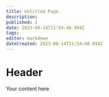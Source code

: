 ```yaml
---
title: Untitled Page
description: 
published: 1
date: 2023-08-14T11:54:48.944Z
tags: 
editor: markdown
dateCreated: 2023-08-14T11:54:48.944Z
---
```


# Header
Your content here